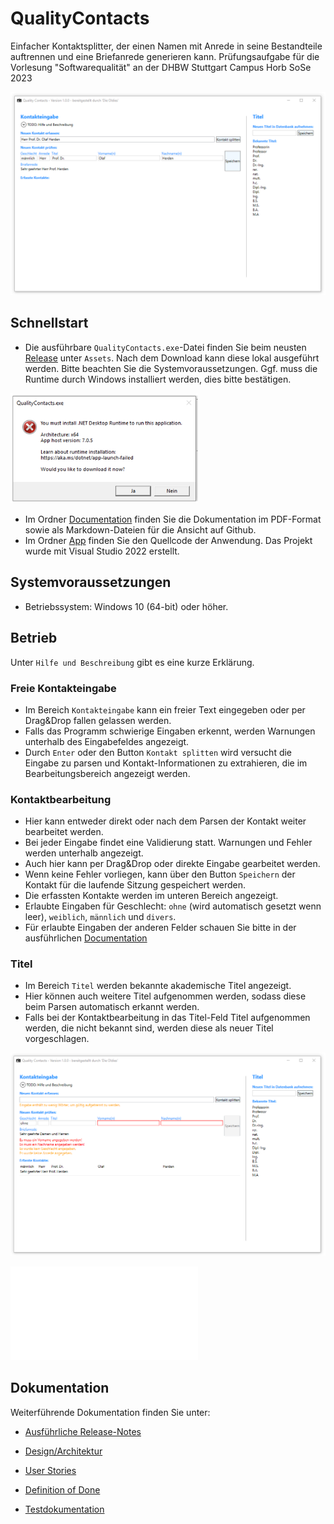 # QualityContacts
Einfacher Kontaktsplitter, der einen Namen mit Anrede in seine Bestandteile auftrennen und eine Briefanrede generieren kann. Prüfungsaufgabe für die Vorlesung "Softwarequalität" an der DHBW Stuttgart Campus Horb SoSe 2023

![Screenshot der Eingabe](Documentation/Images/QualityContacts_0.png)

## Schnellstart

* Die ausführbare `QualityContacts.exe`-Datei finden Sie beim neusten [Release](https://github.com/IngmarBuchenhain/QualityContacts/releases/tag/v1.0.0) unter `Assets`. Nach dem Download kann diese lokal ausgeführt werden. Bitte beachten Sie die Systemvoraussetzungen. Ggf. muss die Runtime durch Windows installiert werden, dies bitte bestätigen. 
<img src="https://github.com/IngmarBuchenhain/QualityContacts/blob/cde3c948ddc99dde262f60753136c93fab0f4dc7/Documentation/Images/Runtime_Prompt.png" width="300">

* Im Ordner [Documentation](https://github.com/IngmarBuchenhain/QualityContacts/tree/main/Documentation) finden Sie die Dokumentation im PDF-Format sowie als Markdown-Dateien für die Ansicht auf Github.
* Im Ordner [App](https://github.com/IngmarBuchenhain/QualityContacts/tree/main/App) finden Sie den Quellcode der Anwendung. Das Projekt wurde mit Visual Studio 2022 erstellt.

## Systemvoraussetzungen

* Betriebssystem: Windows 10 (64-bit) oder höher.

## Betrieb

Unter `Hilfe und Beschreibung` gibt es eine kurze Erklärung.

### Freie Kontakteingabe
* Im Bereich `Kontakteingabe` kann ein freier Text eingegeben oder per Drag&Drop fallen gelassen werden.
* Falls das Programm schwierige Eingaben erkennt, werden Warnungen unterhalb des Eingabefeldes angezeigt.
* Durch `Enter` oder den Button `Kontakt splitten` wird versucht die Eingabe zu parsen und Kontakt-Informationen zu extrahieren, die im Bearbeitungsbereich angezeigt werden.

### Kontaktbearbeitung
* Hier kann entweder direkt oder nach dem Parsen der Kontakt weiter bearbeitet werden.
* Bei jeder Eingabe findet eine Validierung statt. Warnungen und Fehler werden unterhalb angezeigt.
* Auch hier kann per Drag&Drop oder direkte Eingabe gearbeitet werden.
* Wenn keine Fehler vorliegen, kann über den Button `Speichern` der Kontakt für die laufende Sitzung gespeichert werden. 
* Die erfassten Kontakte werden im unteren Bereich angezeigt.
* Erlaubte Eingaben für Geschlecht: `ohne` (wird automatisch gesetzt wenn leer), `weiblich`, `männlich` und `divers`.
* Für erlaubte Eingaben der anderen Felder schauen Sie bitte in der ausführlichen [Documentation](Documentation/ReleaseNotes.md)

### Titel
* Im Bereich `Titel` werden bekannte akademische Titel angezeigt.
* Hier können auch weitere Titel aufgenommen werden, sodass diese beim Parsen automatisch erkannt werden.
* Falls bei der Kontaktbearbeitung in das Titel-Feld Titel aufgenommen werden, die nicht bekannt sind, werden diese als neuer Titel vorgeschlagen.

![Screenshot mit Warnungen und Fehlern](Documentation/Images/QualityContacts_1.png)

![Definition of Done](Documentation/DefinitionOfDone.md)

## Dokumentation

Weiterführende Dokumentation finden Sie unter:

* [Ausführliche Release-Notes](Documentation/ReleaseNotes.md)

* [Design/Architektur](Documentation/Design.md)

* [User Stories](Documentation/UserStories.md)

* [Definition of Done](Documentation/DefinitionOfDone.md)

* [Testdokumentation](Documentation/Tests.md)
